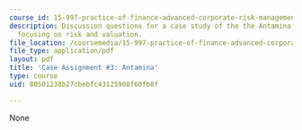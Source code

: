 ```yaml
---
course_id: 15-997-practice-of-finance-advanced-corporate-risk-management-spring-2009
description: Discussion questions for a case study of the the Antamina mining complex,
  focusing on risk and valuation.
file_location: /coursemedia/15-997-practice-of-finance-advanced-corporate-risk-management-spring-2009/80501238b27cbebfc43125908f60fb8f_MIT15_997s09_assn03_case03.pdf
file_type: application/pdf
layout: pdf
title: 'Case Assignment #3: Antamina'
type: course
uid: 80501238b27cbebfc43125908f60fb8f

---
```

None